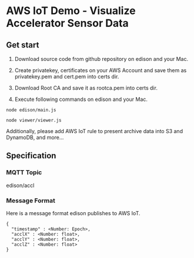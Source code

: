 # AWS IoT Demo - Visualize Accelerator Sensor Data

## Get start
1. Download source code from github repository on edison and your Mac.

2. Create privatekey, certificates on your AWS Account and save them as privatekey.pem and
cert.pem into certs dir.

3. Download Root CA and save it as rootca.pem into certs dir.

4. Execute following commands on edison and your Mac.

```Edison
node edison/main.js
```

```Mac
node viewer/viewer.js
```
Additionally, please add AWS IoT rule to present archive data into S3
and DynamoDB, and more...

## Specification

### MQTT Topic
edison/accl

### Message Format

Here is a message format edison publishes to AWS IoT.

```
{
  "timestamp" : <Number: Epoch>,
  "acclX" : <Number: float>,
  "acclY" : <Number: float>,
  "acclZ" : <Number: float>
}
```

